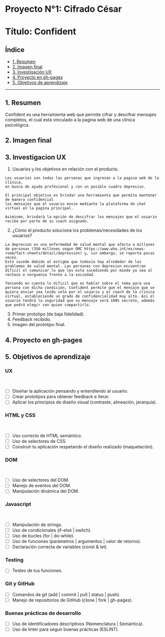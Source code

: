 # Proyecto N°1: Cifrado César

# Título: Confident

## Índice

* [1. Resumen](#1-resumen)
* [2. Imagen final](#2-imagen-final)
* [3. Investigación UX](#3-investigación-UX)
* [4. Proyecto en gh-pages](#4-proyecto-en-gh-pages)
* [5. Objetivos de aprendizaje](#5-objetivos-de-aprendizaje)

***

## 1. Resumen

Confident es una herramienta web que permite cifrar y descifrar mensajes completos, el cual está vinculado a la pagina web de una clínica psicológica. 

## 2. Imagen final

## 3. Investigacion UX

  1. Usuarios y los objetivos en relación con el producto.

    Los usuarios son todas las personas que ingresan a la pagina web de la clínica, 
    en busca de ayuda profesional y con un posible cuadro depresivo.

    El principal objetivo es brindar una herramienta que permita mantener de manera confidencial 
    los mensajes que el usuario envie mediante la plataforma de chat virtual en la pagina principal. 

    Asimismo, brindará la opción de descifrar los mensajes que el usuario reciba por parte de su coach asignado. 
    
  2. ¿Cómo el producto soluciona los problemas/necesidades de los usuarios?
    
    La depresion es una enfermedad de salud mental que afecta a millones de personas (350 millones segun OMC https://www.who.int/es/news-room/fact-sheets/detail/depression) y, sin embargo, se reporta pocas veces. 
    Esto sucede debido al estigma que todavía hay alrededor de los problemas de salud mental. Las personas con depresion encuentran dificil el comunicar lo que les esta sucediendo por miedo ya sea al rechazo o verguenza frente a la sociedad.
    
    Teniendo en cuenta lo dificil que es hablar sobre el tema para una persona con dicha condición, Confident permite que el mensaje que se quiera enviar sea leído solo por el usuario y el coach de la clinica virtual, estableciendo un grado de confidencialidad muy alto. Asi el usuario tendrá la seguridad que su mensaje será 100% secreto, además que podrá elegir con quien compartirlo. 

  3. Primer prototipo (de baja fidelidad).
  4. Feedback recibido.
  5. Imagen del prototipo final.

## 4. Proyecto en gh-pages

## 5. Objetivos de aprendizaje

### UX
​
- [ ] Diseñar la aplicación pensando y entendiendo al usuario.
- [ ] Crear prototipos para obtener feedback e iterar.
- [ ] Aplicar los principios de diseño visual (contraste, alineación, jerarquía).
​
### HTML y CSS
​
- [ ] Uso correcto de HTML semántico.
- [ ] Uso de selectores de CSS.
- [ ] Construir tu aplicación respetando el diseño realizado (maquetación).
​
### DOM
​
- [ ] Uso de selectores del DOM.
- [ ] Manejo de eventos del DOM.
- [ ] Manipulación dinámica del DOM.
​
### Javascript
​
- [ ] Manipulación de strings.
- [ ] Uso de condicionales (if-else | switch).
- [ ] Uso de bucles (for | do-while).	
- [ ] Uso de funciones (parámetros | argumentos | valor de retorno).
- [ ] Declaración correcta de variables (const & let).
​
### Testing
- [ ] Testeo de tus funciones.
​
### Git y GitHub
- [ ] Comandos de git (add | commit | pull | status | push).
- [ ] Manejo de repositorios de GitHub (clone | fork | gh-pages).
​
### Buenas prácticas de desarrollo
- [ ] Uso de identificadores descriptivos (Nomenclatura | Semántica).
- [ ] Uso de linter para seguir buenas prácticas (ESLINT).
